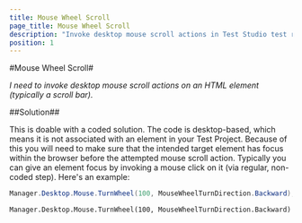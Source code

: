 ```yaml
---
title: Mouse Wheel Scroll
page_title: Mouse Wheel Scroll
description: "Invoke desktop mouse scroll actions in Test Studio test run."
position: 1
---
```

#Mouse Wheel Scroll#

*I need to invoke desktop mouse scroll actions on an HTML element (typically a scroll bar).*

##Solution##

This is doable with a coded solution. The code is desktop-based, which means it is not associated with an element in your Test Project. Because of this you will need to make sure that the intended target element has focus within the browser before the attempted mouse scroll action. Typically you can give an element focus by invoking a mouse click on it (via regular, non-coded step). Here's an example:

```C#
Manager.Desktop.Mouse.TurnWheel(100, MouseWheelTurnDirection.Backward);
```
```VB
Manager.Desktop.Mouse.TurnWheel(100, MouseWheelTurnDirection.Backward)
```
